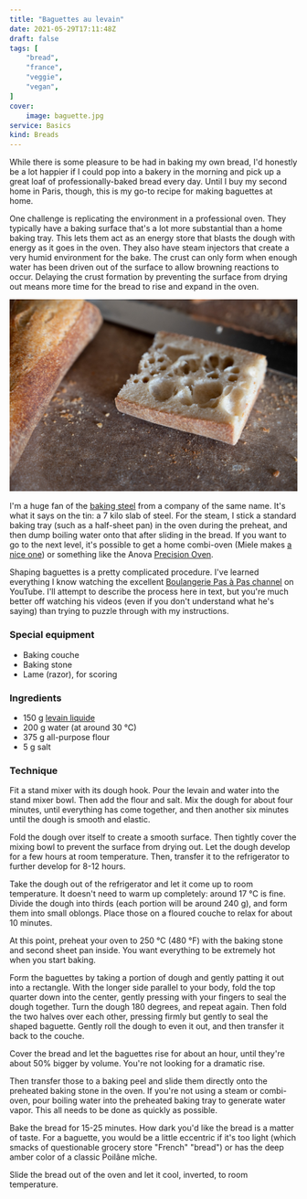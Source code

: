 ```yaml
---
title: "Baguettes au levain"
date: 2021-05-29T17:11:48Z
draft: false
tags: [
    "bread",
    "france",
    "veggie",
    "vegan",
]
cover:
    image: baguette.jpg
service: Basics
kind: Breads
---
```


While there is some pleasure to be had in baking my own bread, I'd honestly be a lot happier if I could pop into a bakery in the morning and pick up a great loaf of professionally-baked bread every day. Until I buy my second home in Paris, though, this is my go-to recipe for making baguettes at home.

One challenge is replicating the environment in a professional oven. They typically have a baking surface that's a lot more substantial than a home baking tray. This lets them act as an energy store that blasts the dough with energy as it goes in the oven. They also have steam injectors that create a very humid environment for the bake. The crust can only form when enough water has been driven out of the surface to allow browning reactions to occur. Delaying the crust formation by preventing the surface from drying out means more time for the bread to rise and expand in the oven.

![A cut section of baguette](slice.jpg)

I'm a huge fan of the [baking steel](https://bakingsteel.com) from a company of the same name. It's what it says on the tin: a 7 kilo slab of steel. For the steam, I stick a standard baking tray (such as a half-sheet pan) in the oven during the preheat, and then dump boiling water onto that after sliding in the bread. If you want to go to the next level, it's possible to get a home combi-oven (Miele makes [a nice one](https://www.mieleusa.com/e/steam-oven-with-full-fledged-oven-function-and-xxl-cavity-dgc-6760-clean-touch-steel-10265740-p)) or something like the Anova [Precision Oven](https://anovaculinary.com/anova-precision-oven/).

Shaping baguettes is a pretty complicated procedure. I've learned everything I know watching the excellent [Boulangerie Pas à Pas channel](https://www.youtube.com/boulangeriepasapas) on YouTube. I'll attempt to describe the process here in text, but you're much better off watching his videos (even if you don't understand what he's saying) than trying to puzzle through with my instructions.

### Special equipment

* Baking couche
* Baking stone
* Lame (razor), for scoring

### Ingredients

* 150 g [levain liquide](/recipes/levain-liquide)
* 200 g water (at around 30 °C)
* 375 g all-purpose flour
* 5 g salt

### Technique

Fit a stand mixer with its dough hook. Pour the levain and water into the stand mixer bowl. Then add the flour and salt. Mix the dough for about four minutes, until everything has come together, and then another six minutes until the dough is smooth and elastic.

Fold the dough over itself to create a smooth surface. Then tightly cover the mixing bowl to prevent the surface from drying out. Let the dough develop for a few hours at room temperature. Then, transfer it to the refrigerator to further develop for 8-12 hours.

Take the dough out of the refrigerator and let it come up to room temperature. It doesn't need to warm up completely: around 17 °C is fine. Divide the dough into thirds (each portion will be around 240 g), and form them into small oblongs. Place those on a floured couche to relax for about 10 minutes.

At this point, preheat your oven to 250 °C (480 °F) with the baking stone and second sheet pan inside. You want everything to be extremely hot when you start baking.

Form the baguettes by taking a portion of dough and gently patting it out into a rectangle. With the longer side parallel to your body, fold the top quarter down into the center, gently pressing with your fingers to seal the dough together. Turn the dough 180 degrees, and repeat again. Then fold the two halves over each other, pressing firmly but gently to seal the shaped baguette. Gently roll the dough to even it out, and then transfer it back to the couche.

Cover the bread and let the baguettes rise for about an hour, until they're about 50% bigger by volume. You're not looking for a dramatic rise.

Then transfer those to a baking peel and slide them directly onto the preheated baking stone in the oven. If you're not using a steam or combi-oven, pour boiling water into the preheated baking tray to generate water vapor. This all needs to be done as quickly as possible.

Bake the bread for 15-25 minutes. How dark you'd like the bread is a matter of taste. For a baguette, you would be a little eccentric if it's too light (which smacks of questionable grocery store "French" "bread") or has the deep amber color of a classic Poilâne mîche.

Slide the bread out of the oven and let it cool, inverted, to room temperature.
